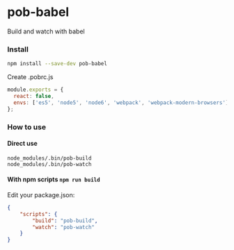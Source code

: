 # pob-babel

Build and watch with babel

### Install

```sh
npm install --save-dev pob-babel
```

Create .pobrc.js

```js
module.exports = {
  react: false,
  envs: ['es5', 'node5', 'node6', 'webpack', 'webpack-modern-browsers'],
};
```

### How to use

#### Direct use

```
node_modules/.bin/pob-build
node_modules/.bin/pob-watch
```

#### With npm scripts `npm run build`

Edit your package.json:

```json
{
    "scripts": {
        "build": "pob-build",
        "watch": "pob-watch"
    }
}

```
